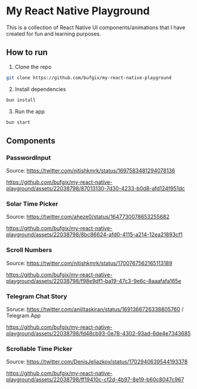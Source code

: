 # My React Native Playground

This is a collection of React Native UI components/animations that I have created for fun and learning purposes.

## How to run

1. Clone the repo

```bash
git clone https://github.com/bufgix/my-react-native-playground
```

2. Install dependencies

```bash
bun install
```

3. Run the app

```bash
bun start
```


## Components

### PasswordInput


Source: https://twitter.com/nitishkmrk/status/1697583481294078136

https://github.com/bufgix/my-react-native-playground/assets/22038798/87013130-7d30-4233-b0d8-afd124f951dc



### Solar Time Picker




Source: https://twitter.com/aheze0/status/1647730078653255682



https://github.com/bufgix/my-react-native-playground/assets/22038798/8bc86624-afd0-4115-a214-12ea21893cf1


### Scroll Numbers

Source: https://twitter.com/nitishkmrk/status/1700767562165113189

https://github.com/bufgix/my-react-native-playground/assets/22038798/f98e9df1-ba19-47c3-9e6c-8aaafafa165e


### Telegram Chat Story

Soruce: https://twitter.com/aniiltaskiran/status/1691366726338805760 / Telegram App

https://github.com/bufgix/my-react-native-playground/assets/22038798/fd48cb93-0e78-4302-93ad-6de4e7343685


### Scrollable Time Picker

Source: https://twitter.com/DenisJeliazkov/status/1702940639544193378

https://github.com/bufgix/my-react-native-playground/assets/22038798/ff19410c-cf2d-4b97-8e19-b60c8047c967







